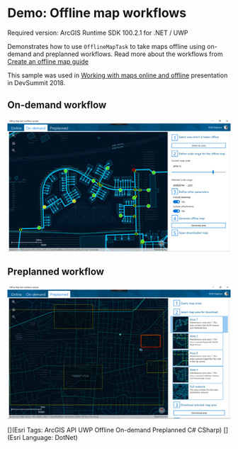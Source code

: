 Demo: Offline map workflows
============================
Required version: ArcGIS Runtime SDK 100.2.1 for .NET / UWP

Demonstrates how to use `OfflineMapTask` to take maps offline using on-demand and preplanned workflows. Read more about the workflows from [Create an offline map guide](https://developers.arcgis.com/net/latest/wpf/guide/create-an-offline-map.htm)

This sample was used in [Working with maps online and offline](https://www.youtube.com/watch?v=E2kpUVPnxxg]) presentation in DevSummit 2018.

## On-demand workflow
![Screenshot](Screenshot_2.png)

## Preplanned workflow
![Screenshot](Screenshot_3.png)

[](Esri Tags: ArcGIS API UWP Offline On-demand Preplanned C# CSharp)
[](Esri Language: DotNet)
